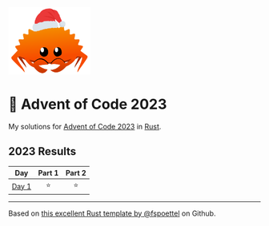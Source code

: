 <img src="./.assets/christmas_ferris.png" width="164">

# 🎄 Advent of Code 2023

My solutions for [Advent of Code 2023](https://adventofcode.com/) in [Rust](https://www.rust-lang.org/).

<!--- advent_readme_stars table --->
## 2023 Results

| Day | Part 1 | Part 2 |
| :---: | :---: | :---: |
| [Day 1](https://adventofcode.com/2023/day/1) | ⭐ | ⭐ |
<!--- advent_readme_stars table --->

<!--- benchmarking table --->

---
Based on [this excellent Rust template by @fspoettel](https://github.com/fspoettel/advent-of-code-rust) on Github.

